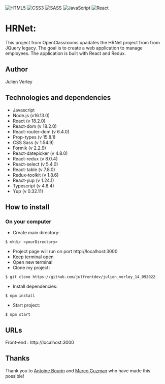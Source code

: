 ![HTML5](https://img.shields.io/badge/html5-%23E34F26.svg?style=for-the-badge&logo=html5&logoColor=white) ![CSS3](https://img.shields.io/badge/css3-%231572B6.svg?style=for-the-badge&logo=css3&logoColor=white) ![SASS](https://img.shields.io/badge/SASS-hotpink.svg?style=for-the-badge&logo=SASS&logoColor=white) ![JavaScript](https://img.shields.io/badge/javascript-%23323330.svg?style=for-the-badge&logo=javascript&logoColor=%23F7DF1E) ![React](https://img.shields.io/badge/react-%2320232a.svg?style=for-the-badge&logo=react&logoColor=%2361DAFB)

# HRNet:

This project from OpenClassrooms upadates the HRNet project from from JQuery legacy. The goal is to create a web application to manage employees. The application is built with React and Redux.

## Author

Julien Verley

## Technologies and dependencies

- Javascript
- Node.js (v16.13.0)
- React (v 18.2.0)
- React-dom (v 18.2.0)
- React-router-dom (v 6.4.0)
- Prop-types (v 15.8.1)
- CSS Sass (v 1.54.9)
- Formik (v 2.2.9)
- React-datepicker (v 4.8.0)
- React-redux (v 8.0.4)
- React-select (v 5.4.0)
- React-table (v 7.8.0)
- Redux-toolkit (v 1.8.6)
- React-yup (v 1.24.1)
- Typescript (v 4.8.4)
- Yup (v 0.32.11)

## How to install

### On your computer

- Create main directory:

```console
$ mkdir <yourDirectory>
```

- Project page will run on port http://localhost:3000
- Keep terminal open
- Open new terminal
- Clone my project:

```console
$ git clone https://github.com/julfrontdev/julien_verley_14_092022

```

- Install dependencies:

```console
$ npm install
```

- Start project:

```console
$ npm start
```

## URLs

Front-end : http://localhost:3000

## Thanks

Thank you to [Antoine Bourin](https://github.com/AntoineBourin) and [Marco Guzman](https://github.com/Marcoguzman211) who have made this possible!
